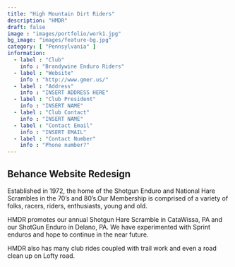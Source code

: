 ```yaml
---
title: "High Mountain Dirt Riders"
description: "HMDR"
draft: false
image : "images/portfolio/work1.jpg"
bg_image: "images/feature-bg.jpg"
category: [ "Pennsylvania" ]
information:
  - label : "Club"
    info : "Brandywine Enduro Riders"
  - label : "Website"
    info : "http://www.gmer.us/"
  - label : "Address"
    info : "INSERT ADDRESS HERE"
  - label : "Club President"
    info : "INSERT NAME"
  - label : "Club Contact"
    info : "INSERT NAME"
  - label : "Contact Email"
    info : "INSERT EMAIL"
  - label : "Contact Number"
    info : "Phone number?"
---
```


## Behance Website Redesign

Established in 1972, the home of the Shotgun Enduro and National Hare Scrambles in the 70’s and 80’s.Our Membership is comprised of a variety of folks, racers, riders, enthusiasts, young and old.

HMDR promotes our annual Shotgun Hare Scramble in CataWissa, PA and our ShotGun Enduro in Delano, PA.
We have experimented with Sprint enduros and hope to continue in the near future.

HMDR also has many club rides coupled with trail work and even a road clean up on Lofty road.